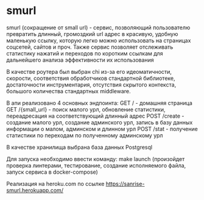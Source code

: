 # smurl 
smurl (сокращение от small url) - сервис, позволяющий пользователю превратить длинный, громоздкий url адрес в красивую, удобную маленькую ссылку, которую легко можно использовать на страницах соцсетей, сайтов и проч. Также сервис позволяет отслеживать статистику нажатий и переходов по коротким ссылкам для дальнейшего анализа эффективности их использования

В качестве роутера был выбран chi из-за его идеоматичности, скорости, соответствия обработчиков стандартной библиотеке, достаточности инструментария, отсутствия скрытого контекста, большого количества стандартных middleware.

В апи реализовано 4 основных эндпоинта:
GET / - домашняя страница
GET /{small_url} - поиск малого урл, обновление статистики, переадресация на соответствующий длинный адрес
POST /create - создание малого урл, создание админского урл, запись в базу данных информации о малом, админском и длинном урл
POST /stat - получение статистики по переходам по полученному админскому урл

В качестве хранилища выбрана база данных Postgresql

Для запуска необходимо ввести команду: make launch (произойдет проверка линтерами, тестирование, создание исполняемого файла, запуск сервиса в docker-compose)

Реализация на heroku.com по ссылке https://sanrise-smurl.herokuapp.com/


 
